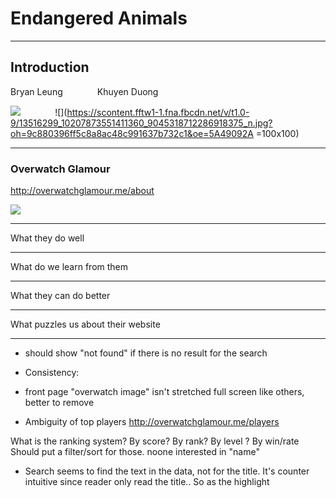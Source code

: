 # Endangered Animals 


---

## Introduction

Bryan Leung											&nbsp;&nbsp;&nbsp;&nbsp;&nbsp;&nbsp;&nbsp;&nbsp;&nbsp;&nbsp;&nbsp;&nbsp; Khuyen Duong
										
![](https://i.imgur.com/3WR3pwL.jpg) &nbsp;&nbsp;&nbsp;&nbsp;&nbsp;&nbsp;&nbsp;&nbsp;&nbsp;&nbsp;&nbsp;&nbsp; ![](https://scontent.fftw1-1.fna.fbcdn.net/v/t1.0-9/13516299_10207873551411360_9045318712286918375_n.jpg?oh=9c880396ff5c8a8ac48c991637b732c1&oe=5A49092A =100x100)


---

### Overwatch Glamour

http://overwatchglamour.me/about

![](https://i.imgur.com/sjDHqIA.jpg)

---

What they do well


---

What do we learn from them

---

What they can do better

---

What puzzles us about their website

---

- should show "not found" if there is no result for the search

- Consistency:
- front page "overwatch image" isn't stretched full screen like others, better to remove

- Ambiguity of top players
http://overwatchglamour.me/players

What is the ranking system? By score? By rank? By level ? By win/rate
Should put a filter/sort for those. noone interested in "name"

- Search seems to find the text in the data, not for the title. It's counter intuitive since reader only read the title.. So as the highlight 